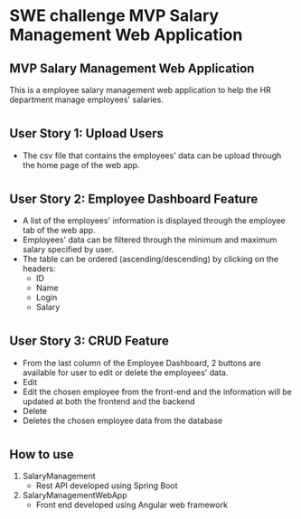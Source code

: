 # SWE challenge MVP Salary Management Web Application

## MVP Salary Management Web Application
This is a employee salary management web application to help the HR department manage employees' salaries.

#

## User Story 1: Upload Users
- The csv file that contains the employees' data can be upload through the home page of the web app.

#

## User Story 2: Employee Dashboard Feature
- A list of the employees' information is displayed through the employee tab of the web app.
- Employees' data can be filtered through the minimum and maximum salary specified by user.
- The table can be ordered (ascending/descending) by clicking on the headers:
    - ID
    - Name
    - Login
    - Salary
# 

## User Story 3: CRUD Feature
- From the last column of the Employee Dashboard, 2 buttons are available for user to edit or delete the employees' data.
- Edit
 - Edit the chosen employee from the front-end and the information will be updated at both the frontend and the backend
- Delete
 - Deletes the chosen employee data from the database
#

## How to use
1. SalaryManagement 
    - Rest API developed using Spring Boot
2. SalaryManagementWebApp
    - Front end developed using Angular web framework
